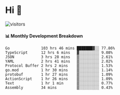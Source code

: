 # Hi 👋
 
![visitors](https://visitor-badge.glitch.me/badge?page_id=sorcererxw.sorcererx)

#### 📊 Monthly Development Breakdown

<!--START_SECTION:waka-->
```text
Go              103 hrs 46 mins ███████▓░░ 77.86%
TypeScript      12 hrs 6 mins   ▓░░░░░░░░░ 9.08%
JSON            3 hrs 28 mins   ▒░░░░░░░░░ 2.61%
YAML            2 hrs 41 mins   ▒░░░░░░░░░ 2.02%
Protocol Buffer 2 hrs 2 mins    ▒░░░░░░░░░ 1.53%
go.mod          1 hr 30 mins    ▒░░░░░░░░░ 1.14%
protobuf        1 hr 27 mins    ▒░░░░░░░░░ 1.09%
ActionScript    1 hr 26 mins    ▒░░░░░░░░░ 1.09%
Text            1 hr 1 min      ▒░░░░░░░░░ 0.77%
Assembly        34 mins         ▒░░░░░░░░░ 0.43%
```
<!--END_SECTION:waka-->
